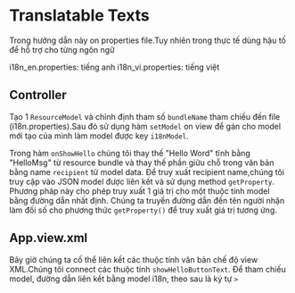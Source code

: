 # Translatable Texts

Trong hướng dẫn này on properties file.Tuy nhiên trong thực tế dùng hậu tố để hỗ trợ cho từng ngôn ngữ

i18n_en.properties: tiếng anh
i18n_vi.properties: tiếng việt

## Controller

Tạo 1 `ResourceModel` và chỉnh định tham số `bundleName` tham chiếu đến file (i18n.properties).Sau đó sử dụng hàm `setModel` on view để gán cho model mới tạo của mình làm model được key `i18nModel`.

Trong hàm `onShowHello` chúng tôi thay thế "Hello Word" tĩnh bằng "HelloMsg" từ resource bundle và thay thế phần giữu chỗ trong văn bản bằng name `recipient` từ model data. Để truy xuất recipient name,chúng tôi truy cập vào JSON model được liên kết và sử dụng method `getProperty`. Phương pháp này cho phép truy xuất 1 giá trị cho một thuộc tính model bằng đường dẫn nhất định. Chúng ta truyền đường dẫn đến tên người nhận làm đối số cho phương thức `getProperty()` để truy xuất giá trị tương ứng.

## App.view.xml

Bây giờ chúng ta cố thể liên kết các thuộc tính văn bản chế độ view XML.Chúng tôi connect các thuộc tính `showHelloButtonText`. Để tham chiếu model, đường dẫn liên kết bằng model i18n, theo sau là ký tự `>`
